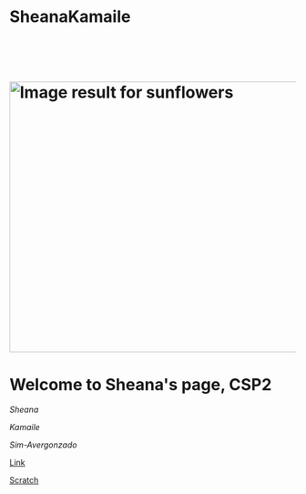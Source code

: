 # SheanaKamaile
  <html lang="en">
       <head>
           <meta charset="utf-8">
           <title>Sheana Kamaile' Website</title>
           </head>
           <body>
               <h1>
                   <img class="irc_mi" src="https://gilmour.com/wp-content/uploads/2018/03/growing-sunflowers.jpg" alt="Image result for sunflowers" onload="typeof google==='object'&amp;&amp;google.aft&amp;&amp;google.aft(this)" width="819" height="475" style="margin-top: 58px;">
           <style>
           </style>
       <body>
           <h1>
               Welcome to Sheana's page, CSP2 </h1>
               <p><i>Sheana</i></p>
                <p><i>Kamaile</i></p>
                <p><i>Sim-Avergonzado</i></p>
                <p><a href="https://selflove-sheanaavergonzado.c9users.io/welcome.html" target="_blank">Link</a></p>
                <p><a href="https://scratch.mit.edu/projects/246340804/#player" target="_blank" >Scratch
      <html>
<body background="https://secure.i.telegraph.co.uk/multimedia/archive/03147/Teletubbies-baby-s_3147210b.jpg">
    </body>
    </html>
